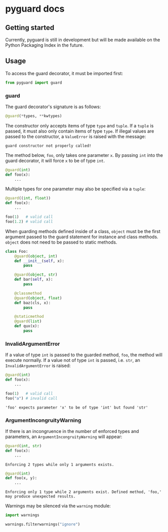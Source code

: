 # pyguard docs

## Getting started
Currently, pyguard is still in development but will be made available on the Python Packaging Index in the future.

## Usage

To access the guard decorator, it must be imported first:
```python
from pyguard import guard
```

### guard

The guard decorator's signature is as follows:
```python
@guard(*types, **kwtypes)
```
The constructor only accepts items of type `type` and `tuple`. If a `tuple` is passed, it must also only contain items of type `type`. If illegal values are passed to the constructor, a `ValueError` is raised with the message:
```
guard constructor not properly called!
```
The method below, `foo`, only takes one parameter `x`. By passing `int` into the guard decorator, it will force `x` to be of type `int`.
```python
@guard(int)
def foo(x):
	...
```
Multiple types for one parameter may also be specified via a `tuple`:
```python
@guard((int, float))
def foo(x):
	...

foo(1)   # valid call
foo(1.2) # valid call
```
When guarding methods defined inside of a class, `object` must be the first argument passed to the guard statement for instance and class methods. `object` does not need to be passed to static methods.
```python
class Foo:
	@guard(object, int)
	def __init__(self, x):
		pass

	@guard(object, str)
	def bar(self, x):
		pass

	@classmethod
	@guard(object, float)
	def baz(cls, x):
		pass

	@staticmethod
	@guard(list)
	def qux(x):
		pass
```

### InvalidArgumentError

If a value of type `int` is passed to the guarded method, `foo`, the method will execute normally. If a value not of type `int` is passed, i.e. `str`, an `InvalidArgumentError` is raised:
```python
@guard(int)
def foo(x):
	...

foo(1)   # valid call
foo("a") # invalid call
```
```
'foo' expects parameter 'x' to be of type 'int' but found 'str'
```

### ArgumentIncongruityWarning

If there is an incongruence in the number of enforced types and parameters, an `ArgumentIncongruityWarning` will appear:
```python
@guard(int, str)
def foo(x):
	...
```
```
Enforcing 2 types while only 1 arguments exists. 
```
```python
@guard(int)
def foo(x, y):
	...
```
```
Enforcing only 1 type while 2 arguments exist. Defined method, 'foo,' may produce unexpected results.
```
Warnings may be silenced via the `warning` module:
```python
import warnings

warnings.filterwarnings("ignore")
```














